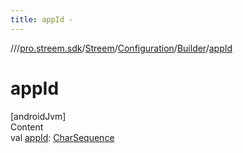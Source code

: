 ```yaml
---
title: appId -
---
```

//[<root>](../../../../../index.md)/[pro.streem.sdk](../../../index.md)/[Streem](../../index.md)/[Configuration](../index.md)/[Builder](index.md)/[appId](app-id.md)



# appId  
[androidJvm]  
Content  
val [appId](app-id.md): [CharSequence](https://kotlinlang.org/api/latest/jvm/stdlib/kotlin/-char-sequence/index.html)  



